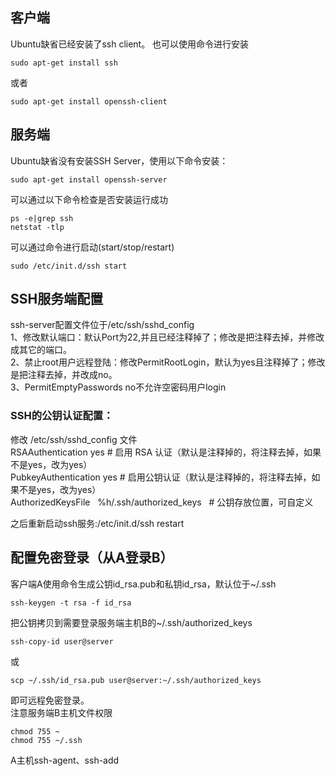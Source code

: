 ## 客户端
Ubuntu缺省已经安装了ssh client。
也可以使用命令进行安装
```
sudo apt-get install ssh
```
或者
```
sudo apt-get install openssh-client
```

## 服务端
Ubuntu缺省没有安装SSH Server，使用以下命令安装：
```
sudo apt-get install openssh-server
```
可以通过以下命令检查是否安装运行成功
```
ps -e|grep ssh
netstat -tlp
```
可以通过命令进行启动(start/stop/restart)
```
sudo /etc/init.d/ssh start
```

## SSH服务端配置
ssh-server配置文件位于/etc/ssh/sshd_config    
1、修改默认端口：默认Port为22,并且已经注释掉了；修改是把注释去掉，并修改成其它的端口。   
2、禁止root用户远程登陆：修改PermitRootLogin，默认为yes且注释掉了；修改是把注释去掉，并改成no。    
3、PermitEmptyPasswords   no不允许空密码用户login 

### SSH的公钥认证配置： 
修改 /etc/ssh/sshd_config 文件    
RSAAuthentication yes        # 启用 RSA 认证（默认是注释掉的，将注释去掉，如果不是yes，改为yes）     
PubkeyAuthentication yes     # 启用公钥认证（默认是注释掉的，将注释去掉，如果不是yes，改为yes）    
AuthorizedKeysFile   %h/.ssh/authorized_keys   # 公钥存放位置，可自定义

之后重新启动ssh服务:/etc/init.d/ssh restart 

## 配置免密登录（从A登录B）
客户端A使用命令生成公钥id_rsa.pub和私钥id_rsa，默认位于~/.ssh
```
ssh-keygen -t rsa -f id_rsa
```
把公钥拷贝到需要登录服务端主机B的~/.ssh/authorized_keys
```
ssh-copy-id user@server
```
或 
```
scp ~/.ssh/id_rsa.pub user@server:~/.ssh/authorized_keys
```
即可远程免密登录。    
注意服务端B主机文件权限
```
chmod 755 ~
chmod 755 ~/.ssh
```
A主机ssh-agent、ssh-add
